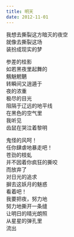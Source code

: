 ```yaml
---
title: 明天
date: 2012-11-01
---
```

我想去撕裂这方暗灭的夜空  
就像去撕裂这场  
 装扮成现实的梦  
  
参差的桂影  
如若黑夜里起舞的  
魑魅魍魉  
转瞬间又逍遁于  
夜的浓重  
极尽的目光  
阻隔于辽远的地平线  
在黑色的空气里  
我听见  
齿鼠在哭泣着黎明  
  
鬼怪的风呵！  
任你肆虐地暴走吧！  
苍劲的枝虬  
并不因着你疯狂的撕咬  
而放弃了  
对日光的追求  
摒去这妖月的魅惑  
看着吧！  
我要把夜，努力地  
努力地撕开一条缝  
让明日的晴光朗照  
从星星的弹孔里  
流出  